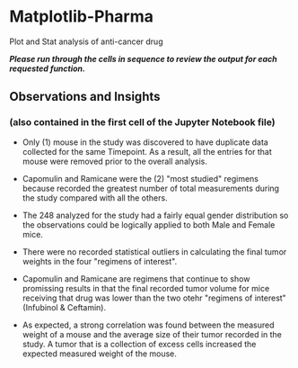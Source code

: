 # Matplotlib-Pharma
Plot and Stat analysis of anti-cancer drug

**_Please run through the cells in sequence to review the output for each requested function._**

## Observations and Insights
### (also contained in the first cell of the Jupyter Notebook file)

* Only (1) mouse in the study was discovered to have duplicate data collected for the same Timepoint.  As a result, all the entries for that mouse were removed prior to the overall analysis.

* Capomulin and Ramicane were the (2) "most studied" regimens because recorded the greatest number of total measurements during the study compared with all the others.

* The 248 analyzed for the study had a fairly equal gender distribution so the observations could be logically applied to both Male and Female mice.

* There were no recorded statistical outliers in calculating the final tumor weights in the four "regimens of interest".

* Capomulin and Ramicane are regimens that continue to show promissing results in that the final recorded tumor volume for mice receiving that drug was lower than the two otehr "regimens of interest" (Infubinol & Ceftamin).

* As expected, a strong correlation was found between the measured weight of a mouse and the average size of their tumor recorded in the study.  A tumor that is a collection of excess cells increased the expected measured weight of the mouse.